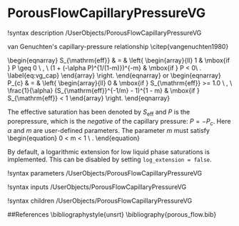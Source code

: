 # PorousFlowCapillaryPressureVG
!syntax description /UserObjects/PorousFlowCapillaryPressureVG

van Genuchten's capillary-pressure relationship \citep{vangenuchten1980}

\begin{eqnarray}
S_{\mathrm{eff}} & = & \left\{
\begin{array}{ll}
1 & \mbox{if } P \geq 0 \ , \\
(1 + (-\alpha P)^{1/(1-m)})^{-m} & \mbox{if } P < 0\ .
\label{eq:vg_cap}
\end{array}
\right.
\end{eqnarray}
or
\begin{eqnarray}
P_{c} & = & \left\{
\begin{array}{ll}
0 & \mbox{if } S_{\mathrm{eff}} >= 1.0 \ , \\
\frac{1}{\alpha} (S_{\mathrm{eff}}^{-1/m} - 1)^{1 - m} & \mbox{if }
S_{\mathrm{eff}} < 1
\end{array}
\right.
\end{eqnarray}

The effective saturation has been denoted by $S_{\mathrm{eff}}$ and
$P$ is the porepressure, which is the *negative* of the capillary
pressure: $P = -P_{c}$.  Here $\alpha$ and $m$ are user-defined parameters.  The
parameter $m$ must satisfy
\begin{equation}
0 < m < 1 \ .
\end{equation}

By default, a logarithmic extension for low liquid phase saturations is implemented.
This can be disabled by setting `log_extension = false`.

!syntax parameters /UserObjects/PorousFlowCapillaryPressureVG

!syntax inputs /UserObjects/PorousFlowCapillaryPressureVG

!syntax children /UserObjects/PorousFlowCapillaryPressureVG

##References
\bibliographystyle{unsrt}
\bibliography{porous_flow.bib}
